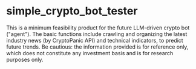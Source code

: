 # simple_crypto_bot_tester
This is a minimum feasibility product for the future LLM-driven crypto bot ("agent"). 
The basic functions include crawling and organizing the latest industry 
news (by CryptoPanic API) and technical indicators, to predict future 
trends. Be cautious: the information provided is for reference only, which 
does not constitute any investment basis and is for research 
purposes only.